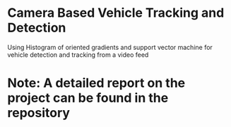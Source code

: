 # Camera Based Vehicle Tracking and Detection
Using Histogram of oriented gradients and support vector machine for vehicle detection and tracking from a video feed

# Note: A detailed report on the project can be found in the repository
